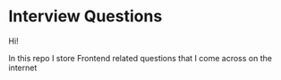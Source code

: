 # Interview Questions

Hi!

In this repo I store Frontend related questions that I come across on the internet
